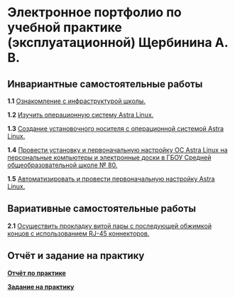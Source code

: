 # Электронное портфолио по учебной практике (эксплуатационной) Щербинина А. В.
## Инвариантные самостоятельные работы
**1.1** [Ознакомление с инфраструктурой школы.](https://github.com/SArtemS/SC80_Practice2023/blob/main/%D0%97%D0%B0%D0%B4%D0%B0%D0%BD%D0%B8%D0%B5%201.1.pdf)

**1.2** [Изучить операционную систему Astra Linux.](https://github.com/SArtemS/SC80_Practice2023/blob/main/%D0%97%D0%B0%D0%B4%D0%B0%D0%BD%D0%B8%D0%B5%201.2.pdf)

**1.3** [Создание установочного носителя с операционной системой Astra Linux.](https://github.com/SArtemS/SC80_Practice2023/blob/main/%D0%97%D0%B0%D0%B4%D0%B0%D0%BD%D0%B8%D0%B5%201.3.pdf)

**1.4** [Провести установку и первоначальную настройку ОС Astra Linux на персональные компьютеры и электронные доски в ГБОУ Средней общеобразовательной школе № 80.](https://github.com/SArtemS/SC80_Practice2023/blob/main/%D0%97%D0%B0%D0%B4%D0%B0%D0%BD%D0%B8%D0%B5%201.4.pdf)

**1.5** [Автоматизировать и провести первоначальную настройку Astra Linux.](https://github.com/SArtemS/SC80_Practice2023/blob/main/%D0%97%D0%B0%D0%B4%D0%B0%D0%BD%D0%B8%D0%B5%201.5.pdf)

## Вариативные самостоятельные работы
**2.1** [Осуществить прокладку витой пары с последующей обжимкой концов с использованием RJ-45 коннекторов.](https://github.com/SArtemS/SC80_Practice2023/blob/main/%D0%97%D0%B0%D0%B4%D0%B0%D0%BD%D0%B8%D0%B5%202.1.pdf)

## Отчёт и задание на практику
[**Отчёт по практике**]()

[**Задание на практику**](https://github.com/SArtemS/SC80_Practice2023/blob/main/%D0%98%D1%82%D0%BE%D0%B3%D0%BE%D0%B2%D0%BE%D0%B5%20%D0%B7%D0%B0%D0%B4%D0%B0%D0%BD%D0%B8%D0%B5%202023.pdf)
